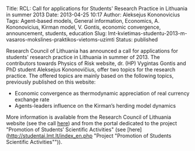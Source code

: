 Title: RCL: Call for applications for Students' Research Practice in Lithuania in summer 2013
Date: 2013-04-25 10:17
Author: Aleksejus Kononovicius
Tags: Agent-based models, General information, Economics, A. Kononovicius, Kirman model, V. Gontis, economic convergence, announcement, students, education
Slug: lmt-kvietimas-studentu-2013-m-vasaros-mokslines-praktikos-vietoms-uzimti
Status: published

Research
Council of Lithuania has announced a call for applications for students'
research practice in Lithuania in summer of 2013. The contributors
towards Physics of Risk website, dr. (HP) Vygintas Gontis and PhD
student Aleksejus Kononovičius, offer two topics for the research
practice. The offered topics are mainly based on the following topics,
previously published on this website:

-   Economic convergence as thermodynamic appreciation of real currency exchange rate
-   Agents-leaders influence on the Kirman’s herding model dynamics

More information is available from the Research Council of Lithuania
website (see the call
[here](http://www.lmt.lt/en/news/call-for-applications-mm5j.html "Call for applications for Students Research Practice in Lithuania in summer 2013"))
and from the portal dedicated to the project "Promotion of Students’
Scientific Activities" (see
[here](http://studentai.lmt.lt/index_en.php "Project "Promotion of Students Scientific Activities"")).
